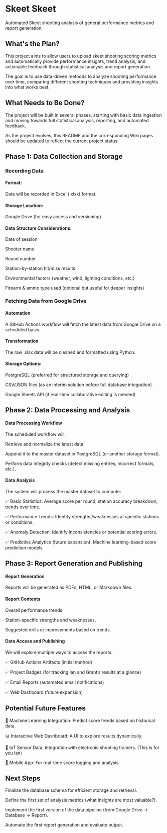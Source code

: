 # Skeet Skeet
Automated Skeet shooting analysis of general performance metrics and report generation.

## What's the Plan?
This project aims to allow users to upload skeet shooting scoring metrics and automatically provide performance insights, trend analysis, and actionable feedback through statistical analysis and report generation.

The goal is to use data-driven methods to analyze shooting performance over time, comparing different shooting techniques and providing insights into what works best.

## What Needs to Be Done?
The project will be built in several phases, starting with basic data ingestion and moving towards full statistical analysis, reporting, and automated feedback.

As the project evolves, this README and the corresponding Wiki pages should be updated to reflect the current project status.

## Phase 1: Data Collection and Storage
### Recording Data
#### Format:
Data will be recorded in Excel (.xlsx) format.

#### Storage Location:
Google Drive (for easy access and versioning).

#### Data Structure Considerations:

Date of session

Shooter name

Round number

Station-by-station hit/miss results

Environmental factors (weather, wind, lighting conditions, etc.)

Firearm & ammo type used (optional but useful for deeper insights)


### Fetching Data from Google Drive
#### Automation
A GitHub Actions workflow will fetch the latest data from Google Drive on a scheduled basis.

#### Transformation
The raw .xlsx data will be cleaned and formatted using Python.

#### Storage Options:
PostgreSQL (preferred for structured storage and querying)

CSV/JSON files (as an interim solution before full database integration)

Google Sheets API (if real-time collaborative editing is needed)


## Phase 2: Data Processing and Analysis
#### Data Processing Workflow
The scheduled workflow will:

Retrieve and normalize the latest data.

Append it to the master dataset in PostgreSQL (or another storage format).

Perform data integrity checks (detect missing entries, incorrect formats, etc.).

#### Data Analysis
The system will process the master dataset to compute:

✅ Basic Statistics: Average score per round, station accuracy breakdown, trends over time.

✅ Performance Trends: Identify strengths/weaknesses at specific stations or conditions.

✅ Anomaly Detection: Identify inconsistencies or potential scoring errors.

✅ Predictive Analytics (future expansion): Machine learning-based score prediction models.

## Phase 3: Report Generation and Publishing
#### Report Generation
Reports will be generated as PDFs, HTML, or Markdown files.

#### Report Contents
Overall performance trends.

Station-specific strengths and weaknesses.

Suggested drills or improvements based on trends.

#### Data Access and Publishing
We will explore multiple ways to access the reports:

✅ GitHub Actions Artifacts (initial method)

✅ Project Badges (for tracking Ian and Grant’s results at a glance)

✅ Email Reports (automated email notifications)

✅ Web Dashboard (future expansion)

## Potential Future Features
🚀 Machine Learning Integration: Predict score trends based on historical data.

📊 Interactive Web Dashboard: A UI to explore results dynamically.

📡 IoT Sensor Data: Integration with electronic shooting trainers. (This is for you Ian)

📱 Mobile App: For real-time score logging and analysis.

## Next Steps
Finalize the database schema for efficient storage and retrieval.

Define the first set of analysis metrics (what insights are most valuable?).

Implement the first version of the data pipeline (from Google Drive → Database → Report).

Automate the first report generation and evaluate output.


